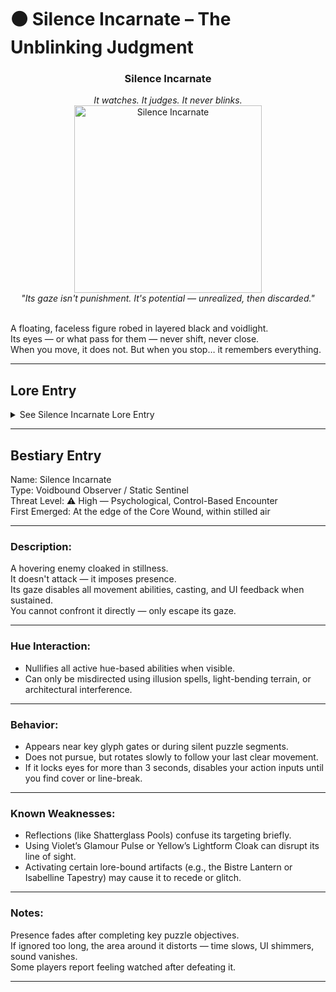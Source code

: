 
# ⚫ Silence Incarnate – The Unblinking Judgment

<div align="center">
  <h3>Silence Incarnate</h3>
  <i>It watches. It judges. It never blinks.</i><br>
  <img src="../../assets/monsters/silence-incarnate.png" alt="Silence Incarnate" width="300"><br>
  <i>"Its gaze isn't punishment. It's potential — unrealized, then discarded."</i><br><br>
</div>

<!-- "Some truths need no voice. Only a gaze." -->

A floating, faceless figure robed in layered black and voidlight.  
Its eyes — or what pass for them — never shift, never close.  
When you move, it does not. But when you stop… it remembers everything.

<!--
An unmoving, cloaked sentinel suspended midair, 
Silence Incarnate is not an attacker — it is an observer.  
Its power comes from stillness, its weapon from what it denies.  
As long as it sees you, you cannot act.
-->

---

## Lore Entry

<details><summary>See Silence Incarnate Lore Entry</summary>

### Lore Entry: Found etched behind a hidden prism in the Monolith Library of Nullshade.

> "I once bowed before it. It did nothing. I ran. Still nothing. 
> But when I stood still… it saw me."

> "No weapon can harm it. No hue impresses it. 
> It doesn’t punish — it measures."

> "The old ones called it 'Judgment Uninvited'. 
> A test you don’t know you’re failing."

> "Only by breaking its sight can you move freely. 
> But know this — when it blinks, it remembers your shape."

<!--
### Lore Entry: “Notes on Spectral Stagnation” — Scratched into obsidian by a forgotten archivist.

> "It hovered where thought slowed. 
> Where voices curled back into minds."

> "It didn’t chase. It didn’t strike. 
> It simply watched — and I forgot how to move."

> "The others tried to shout past it. 
> Their words crumbled before leaving their lips."

> "I hid behind a broken arch. Then I blinked. It was behind me."
-->

</details>

---

## Bestiary Entry
Name: Silence Incarnate  
Type: Voidbound Observer / Static Sentinel  
Threat Level: ⚠️ High — Psychological, Control-Based Encounter  
First Emerged: At the edge of the Core Wound, within stilled air

<!--
Name: Silence Incarnate  
Type: Voidborne Sentinel / Gaze-Locked Entity  
Threat Level: ⚠️ Moderate (Positioning-Dependent Threat)  
First Emerged: When the seventh hue was silenced
-->

---

### Description:
A hovering enemy cloaked in stillness.  
It doesn't attack — it imposes presence.  
Its gaze disables all movement abilities, casting, and UI feedback when sustained.  
You cannot confront it directly — only escape its gaze.

<!--
### Description:
A floating shrouded figure with no visible face.  
Its “eye” is a subtle shimmer in the hood’s center — not always open, not always there.  
When it gazes at the player, action becomes impossible: casting, dodging, speaking all fail.
-->

---

### Hue Interaction:
- Nullifies all active hue-based abilities when visible.
- Can only be misdirected using illusion spells, light-bending terrain, or architectural interference.

<!--
### Hue Interaction:
- Blocks active hue abilities while maintaining line of sight.
- Vulnerable to indirect effects — illusions, reflection-based mechanics, or mirrored light paths.
-->

---

### Behavior:
- Appears near key glyph gates or during silent puzzle segments.
- Does not pursue, but rotates slowly to follow your last clear movement.
- If it locks eyes for more than 3 seconds, disables your action inputs until you find cover or line-break.

<!--
### Behavior:
- Does not move, but repositions when unobserved — instantaneously.
- Anchors itself to echo-nodes in the arena, becoming briefly immune while settled.
- Can turn slowly to adjust gaze; dodging behind architecture temporarily nullifies its field.
-->

---

### Known Weaknesses:
- Reflections (like Shatterglass Pools) confuse its targeting briefly.
- Using Violet’s Glamour Pulse or Yellow’s Lightform Cloak can disrupt its line of sight.
- Activating certain lore-bound artifacts (e.g., the Bistre Lantern or Isabelline Tapestry) may cause it to recede or glitch.

<!--
### Known Weaknesses:
- Breaking line of sight with terrain or mirrored prism shards allows action again.
- Defeated by using the “Reverse Gaze” effect from the Prismwalker’s relic arsenal.
- Whisper-based spells (from Violet or Brown hue sets) disrupt its fixation.
-->

---

### Notes:
Presence fades after completing key puzzle objectives.  
If ignored too long, the area around it distorts — time slows, UI shimmers, sound vanishes.  
Some players report feeling watched after defeating it.

<!--
### Notes:
- Players have reported UI flickers or text stuttering when under its gaze.
- Some lore suggests it was once a Prismara priest who silenced herself in protest — and was forgotten by color itself.
-->

---

